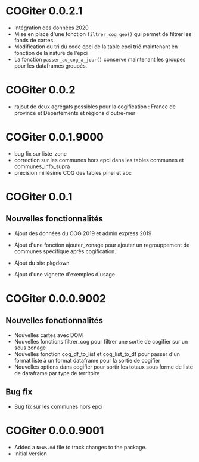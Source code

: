 # COGiter 0.0.2.1

- Intégration des données 2020
- Mise en place d'une fonction `filtrer_cog_geo()` qui permet de filtrer les fonds de cartes
- Modification du tri du code epci de la table epci trié maintenant en fonction de la nature de l'epci
- La fonction `passer_au_cog_a_jour()` conserve maintenant les groupes pour les dataframes groupés.

# COGiter 0.0.2

- rajout de deux agrégats possibles pour la cogification : France de province et Départements et régions d'outre-mer


# COGiter 0.0.1.9000

- bug fix sur liste_zone
- correction sur les communes hors epci dans les tables communes et communes_info_supra
- précision millésime COG des tables pinel et abc

# COGiter 0.0.1

## Nouvelles fonctionnalités

- Ajout des données du COG 2019 et admin express 2019
- Ajout d'une fonction ajouter_zonage pour ajouter un regrouppement de communes spécifique après cogification.

- Ajout du site pkgdown

- Ajout d'une vignette d'exemples d'usage

# COGiter 0.0.0.9002

## Nouvelles fonctionnalités

* Nouvelles cartes avec DOM
* Nouvelles fonctions filtrer_cog pour filtrer une sortie de cogifier sur un sous zonage
* Nouvelles fonction cog_df_to_list et cog_list_to_df pour passer d'un format liste à un format dataframe pour la sortie de cogifier
* Nouvelles options dans cogifier pour sortir les totaux sous forme de liste de dataframe par type de territoire

## Bug fix

* Bug fix sur les communes hors epci

# COGiter 0.0.0.9001

* Added a `NEWS.md` file to track changes to the package.
* Initial version
